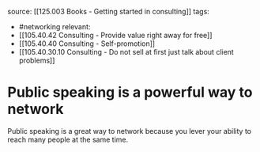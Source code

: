 source: [[125.003 Books - Getting started in consulting]]
tags:
- #networking 
relevant:
- [[105.40.42 Consulting - Provide value right away for free]]
- [[105.40.40 Consulting - Self-promotion]]
- [[105.40.30.10 Consulting - Do not sell at first just talk about client problems]]

# Public speaking is a powerful way to network

Public speaking is a great way to network because you lever your ability to reach many people at the same time.